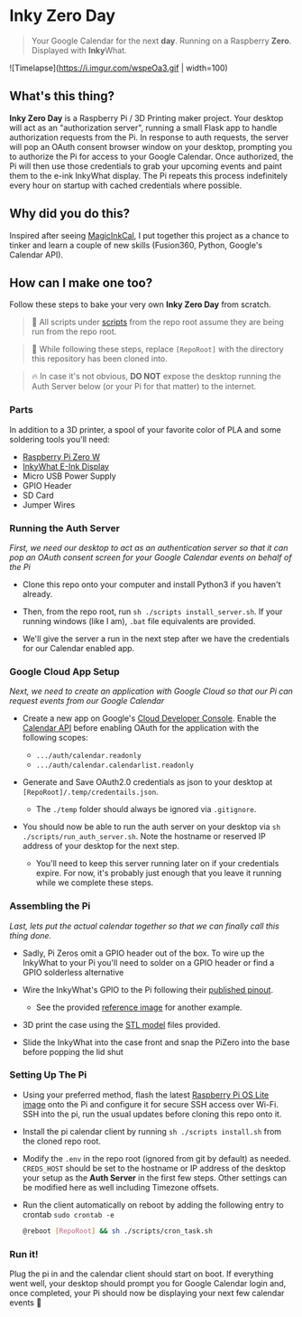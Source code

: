 # Inky Zero Day

> Your Google Calendar for the next **day**. Running on a Raspberry **Zero**. Displayed with **Inky**What.

![Timelapse](https://i.imgur.com/wspeOa3.gif | width=100)
## What's this thing?

**Inky Zero Day** is a Raspberry Pi / 3D Printing maker project.
Your desktop will act as an "authorization server", running a small Flask app to handle authorization requests from the Pi.
In response to auth requests, the server will pop an OAuth consent browser window on your desktop, prompting you to authorize the Pi for access to your Google Calendar.
Once authorized, the Pi will then use those credentials to grab your upcoming events and paint them to the e-ink InkyWhat display.
The Pi repeats this process indefinitely every hour on startup with cached credentials where possible. 

## Why did you do this?
Inspired after seeing [MagicInkCal](https://github.com/speedyg0nz/MagInkCal), I put together this project as a chance to tinker and learn a couple of new skills (Fusion360, Python, Google's Calendar API). 

## How can I make one too?

Follow these steps to bake your very own **Inky Zero Day** from scratch. 

> 💬 All scripts under [scripts](./scripts) from the repo root assume they are being run from the repo root.

> 💬 While following these steps, replace `[RepoRoot]` with the directory this repository has been cloned into.

> 🔥 In case it's not obvious, **DO NOT** expose the desktop running the Auth Server below (or your Pi for that matter) to the internet.

### Parts

In addition to a 3D printer, a spool of your favorite color of PLA and some soldering tools you'll need:

* [Raspberry Pi Zero W](https://www.raspberrypi.com/products/raspberry-pi-zero-w/)
* [InkyWhat E-Ink Display](https://shop.pimoroni.com/products/inky-what)
* Micro USB Power Supply
* GPIO Header
* SD Card
* Jumper Wires

### Running the Auth Server

*First, we need our desktop to act as an authentication server so that it can pop an OAuth consent screen for your Google Calendar events on behalf of the Pi*

 * Clone this repo onto your computer and install Python3 if you haven't already.

 * Then, from the repo root, run `sh ./scripts install_server.sh`. If your running windows (like I am), `.bat` file equivalents are provided.

 * We'll give the server a run in the next step after we have the credentials for our Calendar enabled app.

### Google Cloud App Setup

*Next, we need to create an application with Google Cloud so that our Pi can request events from our Google Calendar*

* Create a new app on Google's [Cloud Developer Console](https://console.cloud.google.com). Enable the [Calendar API](https://console.cloud.google.com/apis/library/calendar-json.googleapis.com) before enabling OAuth for the application with the following scopes:
  * `.../auth/calendar.readonly`
  * `.../auth/calendar.calendarlist.readonly`

* Generate and Save OAuth2.0 credentials as json to your desktop at `[RepoRoot]/.temp/credentails.json`.
  * The `./temp` folder should always be ignored via `.gitignore`.

* You should now be able to run the auth server on your desktop via `sh ./scripts/run_auth_server.sh`. Note the hostname or reserved IP address of your desktop for the next step.
  * You'll need to keep this server running later on if your credentials expire. For now, it's probably just enough that you leave it running while we complete these steps. 

### Assembling the Pi
*Last, lets put the actual calendar together so that we can finally call this thing done.*

* Sadly, Pi Zeros omit a GPIO header out of the box. To wire up the InkyWhat to your Pi you'll need to solder on a GPIO header or find a GPIO solderless alternative

* Wire the InkyWhat's GPIO to the Pi following their [published pinout](https://pinout.xyz/pinout/inky_what).
  * See the provided [reference image](./images/gpio-reference.jpg) for another example.

* 3D print the case using the [STL model](./models/) files provided.

* Slide the InkyWhat into the case front and snap the PiZero into the base before popping the lid shut

### Setting Up The Pi

* Using your preferred method, flash the latest [Raspberry Pi OS Lite image](https://www.raspberrypi.com/software/operating-systems/) onto the Pi and configure it for secure SSH access over Wi-Fi. SSH into the pi, run the usual updates before cloning this repo onto it.

* Install the pi calendar client by running `sh ./scripts install.sh` from the cloned repo root.

* Modify the `.env` in the repo root (ignored from git by default) as needed. `CREDS_HOST` should be set to the hostname or IP address of the desktop your setup as the **Auth Server** in the first few steps. Other settings can be modified here as well including Timezone offsets.

* Run the client automatically on reboot by adding the following entry to crontab `sudo crontab -e`

  ```bash
  @reboot [RepoRoot] && sh ./scripts/cron_task.sh
  ```

### Run it!

Plug the pi in and the calendar client should start on boot. If everything went well, your desktop should prompt you for Google Calendar login and, once completed, your Pi should now be displaying your next few calendar events 🚀 

 